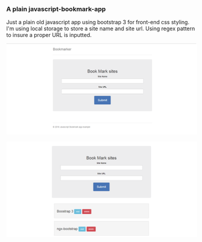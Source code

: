 ### A plain javascript-bookmark-app  

Just a plain old javascript app using bootstrap 3 for front-end css styling. I'm using local storage to store a site name and site url. Using regex pattern to insure a proper URL is inputted.  
  
![alt text](https://github.com/abenjamin1313/javascript-bookmark-app/blob/master/images/example-one.png)  
<br/>
![alt text](https://github.com/abenjamin1313/javascript-bookmark-app/blob/master/images/example-two.png)
